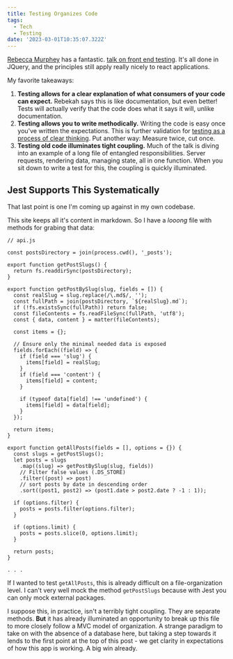 ```yaml
---
title: Testing Organizes Code
tags:
  - Tech
  - Testing
date: '2023-03-01T10:35:07.322Z'
---
```


[Rebecca Murphey](https://rmurphey.com/) has a fantastic. [talk on front end testing](https://www.youtube.com/watch?v=OzjogCFO4Zo&ab_channel=RemySharp). It's all done in JQuery, and the principles still apply really nicely to react applications.

My favorite takeaways:

1. **Testing allows for a clear explanation of what consumers of your code can expect.** Rebekah says this is like documentation, but even better! Tests will actually verify that the code does what it says it will, unlike documentation.
2. **Testing allows you to write methodically.** Writing the code is easy once you've written the expectations. This is further validation for [testing as a process of clear thinking](/testingandwriting). Put another way: Measure twice, cut once.
3. **Testing old code illuminates tight coupling.** Much of the talk is diving into an example of a long file of entangled responsibilities. Server requests, rendering data, managing state, all in one function. When you sit down to write a test for this, the coupling is quickly illuminated.

## Jest Supports This Systematically

That last point is one I'm coming up against in my own codebase.

This site keeps all it's content in markdown. So I have a _looong_ file with methods for grabing that data:

```
// api.js

const postsDirectory = join(process.cwd(), '_posts');

export function getPostSlugs() {
  return fs.readdirSync(postsDirectory);
}

export function getPostBySlug(slug, fields = []) {
  const realSlug = slug.replace(/\.md$/, '');
  const fullPath = join(postsDirectory, `${realSlug}.md`);
  if (!fs.existsSync(fullPath)) return false;
  const fileContents = fs.readFileSync(fullPath, 'utf8');
  const { data, content } = matter(fileContents);

  const items = {};

  // Ensure only the minimal needed data is exposed
  fields.forEach((field) => {
    if (field === 'slug') {
      items[field] = realSlug;
    }
    if (field === 'content') {
      items[field] = content;
    }

    if (typeof data[field] !== 'undefined') {
      items[field] = data[field];
    }
  });

  return items;
}

export function getAllPosts(fields = [], options = {}) {
  const slugs = getPostSlugs();
  let posts = slugs
    .map((slug) => getPostBySlug(slug, fields))
    // Filter false values (.DS_STORE)
    .filter((post) => post)
    // sort posts by date in descending order
    .sort((post1, post2) => (post1.date > post2.date ? -1 : 1));

  if (options.filter) {
    posts = posts.filter(options.filter);
  }

  if (options.limit) {
    posts = posts.slice(0, options.limit);
  }

  return posts;
}

. . .

```

If I wanted to test `getAllPosts`, this is already difficult on a file-organization level. I can't very well mock the method `getPostSlugs` because with Jest you can only mock external packages.

I suppose this, in practice, isn't a terribly tight coupling. They are separate methods. **But** it has already illuminated an opportunity to break up this file to more closely follow a MVC model of organization. A strange paradigm to take on with the absence of a database here, but taking a step towards it lends to the first point at the top of this post - we get clarity in expectations of how this app is working. A big win already.
